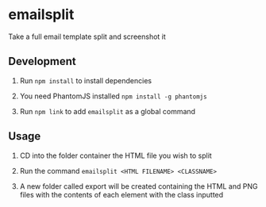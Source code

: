 # emailsplit
Take a full email template split and screenshot it



## Development

1. Run `npm install` to install dependencies

2. You need PhantomJS installed `npm install -g phantomjs`

3. Run `npm link` to add `emailsplit` as a global command


## Usage

1. CD into the folder container the HTML file you wish to split

2. Run the command `emailsplit <HTML FILENAME> <CLASSNAME>`

3. A new folder called export will be created containing the HTML and PNG files
with the contents of each element with the class inputted

